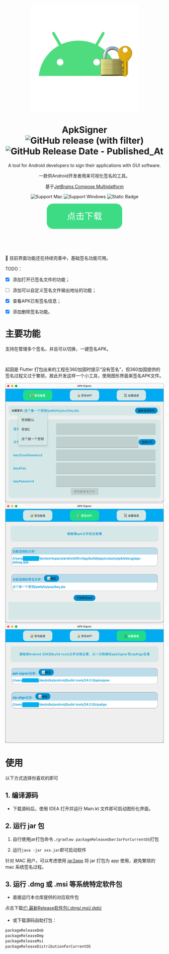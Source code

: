 <div align="center">

![icon](./docs/shortscreen/icon.png)

# ApkSigner ![GitHub release (with filter)](https://img.shields.io/github/v/release/jixiaoyong/ApkSigner) ![GitHub Release Date - Published_At](https://img.shields.io/github/release-date/jixiaoyong/ApkSigner)

A tool for Android developers to sign their applications with GUI software.

一款供Android开发者用来可视化签名的工具。

基于[JetBrains Compose Multiplatform](https://github.com/JetBrains/compose-multiplatform/)

![Support Mac](https://img.shields.io/badge/Mac-grey?logo=apple)
![Support Windows](https://img.shields.io/badge/Windows-blue?logo=windows)
![Static Badge](https://img.shields.io/badge/Ubuntu-%23E95420?logo=Ubuntu&logoColor=white)

[![download button](./docs/shortscreen/download.svg)](https://github.com/jixiaoyong/ApkSigner/releases)

</div>

<br/>
<br/>
<br/>

🚧 目前界面功能还在持续完善中，基础签名功能可用。

TODO：

- [x] 添加打开已签名文件的功能；

- [ ] 添加可以自定义签名文件输出地址的功能；

- [x] 查看APK已有签名信息；

- [x] 添加删除签名功能。

# 主要功能

支持在管理多个签名，并且可以切换，一键签名APK。

<br/>

起因是 Flutter 打包出来的工程在360加固时提示“没有签名”，但360加固提供的签名过程又过于繁琐，故此开发这样一个小工具，使用图形界面来签名APK文件。

![sign_info](./docs/shortscreen/sign_info.png)
![sign_app](./docs/shortscreen/sign_app.png)
![sign_settings](./docs/shortscreen/sign_settings.png)

# 使用

以下方式选择你喜欢的即可

## 1. 编译源码

* 下载源码后，使用 IDEA 打开并运行 Main.kt 文件即可启动图形化界面。

## 2. 运行 jar 包

1. 自行使用jar打包命令`./gradlew packageReleaseUberJarForCurrentOS`打包

2. 运行`java -jar xxx.jar`即可启动软件

针对 MAC 用户，可以考虑使用 [jar2app](https://github.com/dante-biase/jar2app)
将 jar 打包为 app 使用，避免繁琐的 mac 系统签名过程。

## 3. 运行 .dmg 或 .msi 等系统特定软件包

* 直接运行本仓库提供的对应软件包

点击下载[📦 最新Release软件包(.dmg/.msi/.deb)](https://github.com/jixiaoyong/ApkSigner/releases)

* 或下载源码自助打包：

```groovy
packageReleaseDeb
packageReleaseDmg
packageReleaseMsi
packageReleaseDistributionForCurrentOS
```